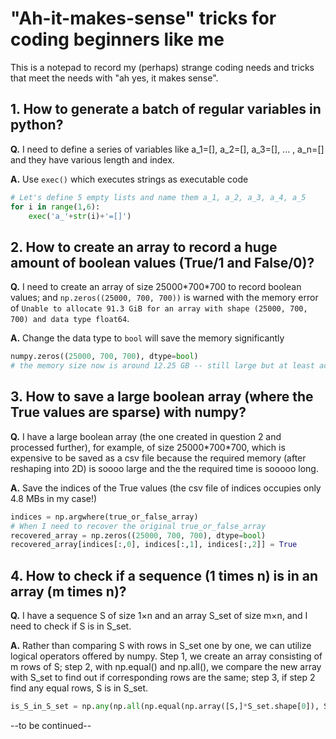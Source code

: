 # "Ah-it-makes-sense" tricks for coding beginners like me

This is a notepad to record my (perhaps) strange coding needs and tricks that meet the needs with "ah yes, it makes sense".

## 1. How to generate a batch of regular variables in python?
__Q.__ I need to define a series of variables like a_1=[], a_2=[], a_3=[], ... , a_n=[] and they have various length and index.

__A.__ Use `exec()` which executes strings as executable code

````python   
# Let's define 5 empty lists and name them a_1, a_2, a_3, a_4, a_5
for i in range(1,6):
    exec('a_'+str(i)+'=[]')
````

## 2. How to create an array to record a huge amount of boolean values (True/1 and False/0)?
__Q.__ I need to create an array of size 25000\*700\*700 to record boolean values; and `np.zeros((25000, 700, 700))` is warned with the memory error of `Unable to allocate 91.3 GiB for an array with shape (25000, 700, 700) and data type float64`.

__A.__ Change the data type to `bool` will save the memory significantly

````python
numpy.zeros((25000, 700, 700), dtype=bool)
# the memory size now is around 12.25 GB -- still large but at least accessible
````

## 3. How to save a large boolean array (where the True values are sparse) with numpy?
__Q.__ I have a large boolean array (the one created in question 2 and processed further), for example, of size 25000\*700\*700, which is expensive to be saved as a csv file because the required memory (after reshaping into 2D) is soooo large and the the required time is sooooo long.

__A.__ Save the indices of the True values (the csv file of indices occupies only 4.8 MBs in my case!)

````python
indices = np.argwhere(true_or_false_array)
# When I need to recover the original true_or_false_array
recovered_array = np.zeros((25000, 700, 700), dtype=bool)
recovered_array[indices[:,0], indices[:,1], indices[:,2]] = True
````

## 4. How to check if a sequence (1 times n) is in an array (m times n)?
__Q.__ I have a sequence S of size 1×n and an array S_set of size m×n, and I need to check if S is in S_set.

__A.__ Rather than comparing S with rows in S_set one by one, we can utilize logical operators offered by numpy. Step 1, we create an array consisting of m rows of S; step 2, with np.equal() and np.all(), we compare the new array with S_set to find out if corresponding rows are the same; step 3, if step 2 find any equal rows, S is in S_set.

````python
is_S_in_S_set = np.any(np.all(np.equal(np.array([S,]*S_set.shape[0]), S_set), axis=1))
````

--to be continued--
